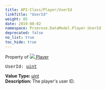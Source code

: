 ```yaml
---
title: API:Class/Player/UserId
linkTitle: "UserId"
weight: 85
date: 2019-08-02
namespace: Primrose.DataModel.Player.UserId
deprecated: false
no_list: true
toc_hide: true
---
```

Property of <a href="/docs/api-reference/Class/Player"><img src="/icons/silk/user.png"/>&nbsp;Player</a>
<pre class="method-declaration">
UserId: <a class="type" href="/docs/api-reference/System/Primitives#uint32">uint</a></pre>
<b>Value Type: </b>
<a class="type" href="/docs/api-reference/System/Primitives#uint32">uint</a>
<br/>
<b>Description: </b>
The player's user ID.

